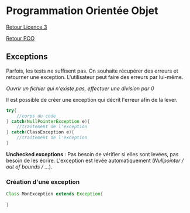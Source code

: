 # Programmation Orientée Objet

[Retour Licence 3](https://mcheungsen.github.io/cours/ "Licence 3")

[Retour POO](index.md)

## Exceptions
Parfois, les tests ne suffisent pas. On souhaite récupérer des erreurs et retourner une exception. L'utilisateur peut faire des erreurs par lui-même.

*Ouvrir un fichier qui n'existe pas, effectuer une division par 0*

Il est possible de créer une exception qui décrit l'erreur afin de la lever.

```java
try{
    //corps du code
} catch(NullPointerException e){
    //traitement de l'exception
} catch(ClassException e){
    //traitement de l'exception
}
```

**Unchecked exceptions** : Pas besoin de vérifier si elles sont levées, pas besoin de les écrire. L'exception est levée automatiquement (*Nullpointer / out of bounds / ...*).

### Création d'une exception

```java
Class MonException extends Exception{
    
}
```